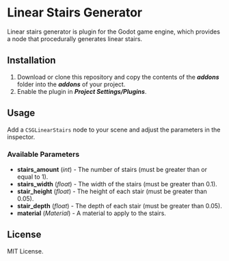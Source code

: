    Linear Stairs Generator
=============================
Linear stairs generator is plugin for the Godot game engine, which provides a node that procedurally generates linear stairs.

## Installation
1. Download or clone this repository and copy the contents of the __*addons*__ folder into the __*addons*__ of your project.
2. Enable the plugin in __*Project Settings/Plugins*__.

## Usage
Add a ```CSGLinearStairs``` node to your scene and adjust the parameters in the inspector.

### Available Parameters
- __stairs_amount__ (*int*) - The number of stairs (must be greater than or equal to 1).
- __stairs_width__ (*float*) - The width of the stairs (must be greater than 0.1).
- __stair_height__ (*float*) - The height of each stair (must be greater than 0.05).
- __stair_depth__ (*float*) - The depth of each stair (must be greater than 0.05).
- __material__ (*Material*) - A material to apply to the stairs.

## License
MIT License.
